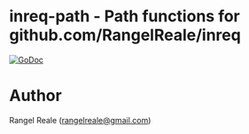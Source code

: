# inreq-path - Path functions for github.com/RangelReale/inreq 
[![GoDoc](https://godoc.org/github.com/RangelReale/inreq-path?status.png)](https://godoc.org/github.com/RangelReale/inreq-path)

# Author

Rangel Reale (rangelreale@gmail.com)
